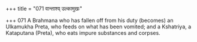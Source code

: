 +++
title = "071 वान्ताश्य् उल्कामुखः"

+++
071	A Brahmana who has fallen off from his duty (becomes) an Ulkamukha Preta, who feeds on what has been vomited; and a Kshatriya, a Kataputana (Preta), who eats impure substances and corpses.